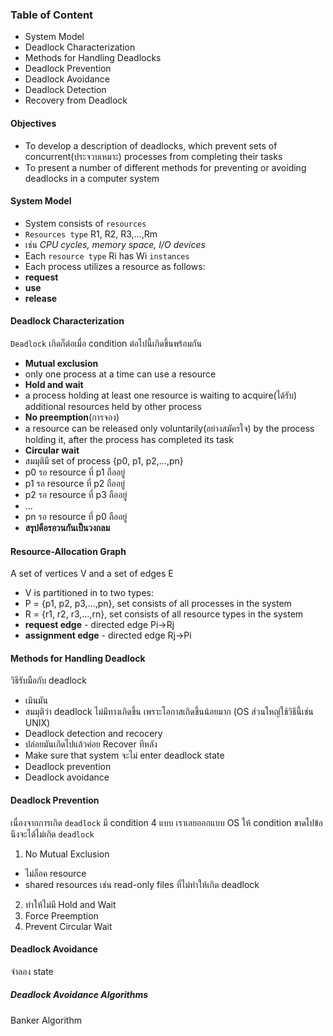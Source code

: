 ### Table of Content
+ System Model
+ Deadlock Characterization
+ Methods for Handling Deadlocks
+ Deadlock Prevention
+ Deadlock Avoidance
+ Deadlock Detection
+ Recovery from Deadlock

#### Objectives
+ To develop a description of deadlocks, which prevent sets of concurrent(ประจวบเหมาะ) processes from completing their tasks
+ To present a number of different methods for preventing or avoiding deadlocks in a computer system

#### System Model
+ System consists of `resources`
+ `Resources type` R1, R2, R3,...,Rm
 + เช่น *CPU cycles, memory space, I/O devices*
+ Each `resource type` Ri has Wi `instances`
+ Each process utilizes a resource as follows:
 + **request**
 + **use**
 + **release**
 
#### Deadlock Characterization
`Deadlock` เกิดก็ต่อเมื่อ condition ต่อไปนี้เกิดขึ้นพร้อมกัน
+ **Mutual exclusion**
 + only one process at a time can use a resource
+ **Hold and wait**
 + a process holding at least one resource is waiting to acquire(ได้รับ) additional resources held by other process
+ **No preemption**(การจอง)
 + a resource can be released only voluntarily(อย่างสมัครใจ) by the process holding it, after the process has completed its task
+ **Circular wait**
 + สมมุติมี set of process {p0, p1, p2,...,pn}
 + p0 รอ resource ที่ p1 ถืออยู่
 + p1 รอ resource ที่ p2 ถืออยู่
 + p2 รอ resource ที่ p3 ถืออยู่
 + ...
 + pn รอ resource ที่ p0 ถืออยู่
 + **สรุปคือรอวนกันเป็นวงกลม**

#### Resource-Allocation Graph

A set of vertices V and a set of edges E
+ V is partitioned in to two types:
 + P = {p1, p2, p3,...,pn}, set consists of all processes in the system
 + R = {r1, r2, r3,...,rn}, set consists of all resource types in the system
+ **request edge** - directed edge Pi->Rj
+ **assignment edge** - directed edge Rj->Pi

#### Methods for Handling Deadlock
วิธีรับมือกับ deadlock
+ เมินมัน
 + สมมุติว่า deadlock ไม่มีทางเกิดขึ้น เพราะโอกาสเกิดขึ้นน้อยมาก (OS ส่วนใหญ่ใช้วิธีนี้เช่น UNIX)
+ Deadlock detection and recocery
 + ปล่อยมันเกิดไปแล้วค่อย Recover ทีหลัง
+ Make sure that system จะไม่ enter deadlock state
 + Deadlock prevention
 + Deadlock avoidance

#### Deadlock Prevention
เนื่องจากการเกิด `deadlock` มี condition 4 แบบ เราเลยออกแบบ OS ให้ condition ขาดไปข้อนึงจะได้ไม่เกิด `deadlock`
1. No Mutual Exclusion
 + ไม่ล็อค resource
 + shared resources เช่น read-only files ที่ไม่ทำให้เกิด deadlock
2. ทำให้ไม่มี Hold and Wait
3. Force Preemption
4. Prevent Circular Wait

#### Deadlock Avoidance
จำลอง state

##### Deadlock Avoidance Algorithms
Banker Algorithm

